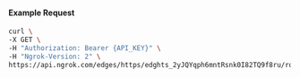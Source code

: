 <!-- Code generated for API Clients. DO NOT EDIT. -->

#### Example Request

```bash
curl \
-X GET \
-H "Authorization: Bearer {API_KEY}" \
-H "Ngrok-Version: 2" \
https://api.ngrok.com/edges/https/edghts_2yJQYqph6mntRsnk0I82TQ9f8ru/routes/edghtsrt_2yJQYuhJ2m5BMEljcHGD7p4BBu9/saml
```

